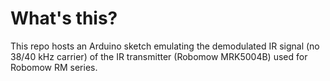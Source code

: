 # What's this?

This repo hosts an Arduino sketch emulating the demodulated IR signal (no 38/40 kHz carrier) of the IR transmitter (Robomow MRK5004B) used for Robomow RM series.
